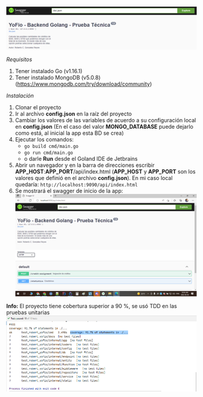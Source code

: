 ![img.png](img_README_1.png)

_Requisitos_
1. Tener instalado Go (v1.16.1)
2. Tener instalado MongoDB (v5.0.8) (https://www.mongodb.com/try/download/community)

_Instalación_
1. Clonar el proyecto
2. Ir al archivo **config.json** en la raíz del proyecto
3. Cambiar los valores de las variables de acuerdo a su configuración local en **config.json**
(En el caso del valor **MONGO_DATABASE** puede dejarlo como está, al inicial la app esta BD se crea)
4. Ejecutar los comandos:
   - `go build cmd/main.go`
   - `go run cmd/main.go`
   - o darle **Run** desde el Goland IDE de Jetbrains
5. Abrir un navegador y en la barra de direcciones escribir  **APP_HOST**:**APP_PORT**/api/index.html
(**APP_HOST** y **APP_PORT** son los valores que definió en el archivo **config.json**). En mi caso local quedaría: `http://localhost:9090/api/index.html`
6. Se mostrará el swagger de inicio de la app:
![img.png](img_README_2.png)
   
**Info:**
El proyecto tiene cobertura superior a 90 %, se usó TDD en las pruebas unitarias
![img.png](img_README_3.png)
